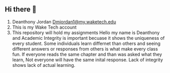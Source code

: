## Hi there 👋

<!--
**Dmjordan1994/Dmjordan1994** is a ✨ _special_ ✨ repository because its `README.md` (this file) appears on your GitHub profile.

Here are some ideas to get you started:

- 🔭 I’m currently working on ...
- 🌱 I’m currently learning ...
- 👯 I’m looking to collaborate on ...
- 🤔 I’m looking for help with ...
- 💬 Ask me about ...
- 📫 How to reach me: ...
- 😄 Pronouns: ...
- ⚡ Fun fact: ...
-->
1. Deanthony Jordan Dmjordan1@my.waketech.edu
2. This is my Wake Tech account
3. This repository will hold my assignments
Hello my name is Deanthony and Academic Integrity is important becuase it shows the uniqueness of every student.  Some individuals learn differnet than others and seeing different answers or responses from others is what make every class fun.  If everyone reads the same chapter and than was asked what they learn,  Not everyone will have the same inital response. Lack of integrity shows lack of actual learning.
